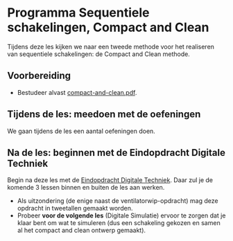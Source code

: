 # Programma Sequentiele schakelingen, Compact and Clean
Tijdens deze les kijken we naar een tweede methode voor het realiseren van sequentiele schakelingen: de Compact and Clean methode.

## Voorbereiding
- Bestudeer alvast [compact-and-clean.pdf](../../onderwijsmateriaal/readers/compact-and-clean.pdf).

## Tijdens de les: meedoen met de oefeningen
We gaan tijdens de les een aantal oefeningen doen.

## Na de les: beginnen met de Eindopdracht Digitale Techniek
Begin na deze les met de [Eindopdracht Digitale Techniek](../../onderwijsmateriaal/opdrachten/overige-opdrachten/eindopdracht-dit/eindopdracht-dit.md). Daar zul je de komende 3 lessen binnen en buiten de les aan werken. 
- Als uitzondering (de enige naast de ventilatorwip-opdracht) mag deze opdracht in tweetallen gemaakt worden.
- Probeer **voor de volgende les** (Digitale Simulatie) ervoor te zorgen dat je klaar bent om wat te simuleren (dus een schakeling gekozen en samen al het compact and clean ontwerp gemaakt).